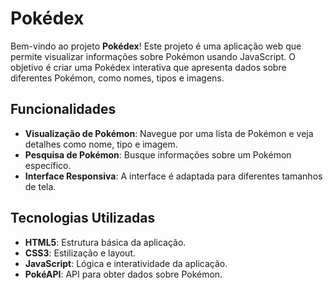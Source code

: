# Pokédex

Bem-vindo ao projeto **Pokédex**! Este projeto é uma aplicação web que permite visualizar informações sobre Pokémon usando JavaScript. O objetivo é criar uma Pokédex interativa que apresenta dados sobre diferentes Pokémon, como nomes, tipos e imagens.

## Funcionalidades

- **Visualização de Pokémon**: Navegue por uma lista de Pokémon e veja detalhes como nome, tipo e imagem.
- **Pesquisa de Pokémon**: Busque informações sobre um Pokémon específico.
- **Interface Responsiva**: A interface é adaptada para diferentes tamanhos de tela.

## Tecnologias Utilizadas

- **HTML5**: Estrutura básica da aplicação.
- **CSS3**: Estilização e layout.
- **JavaScript**: Lógica e interatividade da aplicação.
- **PokéAPI**: API para obter dados sobre Pokémon.